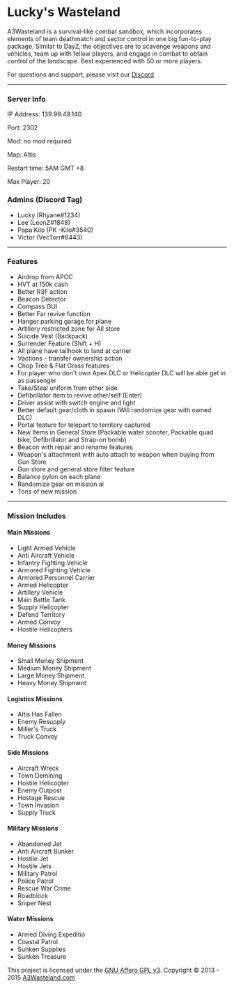 # Lucky's Wasteland

A3Wasteland is a survival-like combat sandbox, which incorporates elements of team deathmatch and sector control in one big fun-to-play package. Similar to DayZ, the objectives are to scavenge weapons and vehicles, team up with fellow players, and engage in combat to obtain control of the landscape. Best experienced with 50 or more players. 

For questions and support, please visit our [Discord](https://discord.gg/ByZcqZx)

---
### Server Info
IP Address: 139.99.49.140

Port: 2302

Mod: no mod required

Map: Altis

Restart time: 5AM GMT +8

Max Player: 20

### Admins (Discord Tag)
* Lucky (Rhyane#1234)
* Lee (LeonZ#1848)
* Papa Kilo (PK -Kilo#3540)
* Victor (VecTorr#8443)

---
### Features
* Airdrop from APOC
* HVT at 150k cash
* Better R3F action
* Beacon Detector
* Compass GUI
* Better Far revive function
* Hanger parking garage for plane
* Artillery restricted zone for All store
* Suicide Vest (Backpack)
* Surrender Feature (Shift + H)
* All plane have tailhook to land at carrier 
* Vactions - transfer ownership action
* Chop Tree & Flat Grass features
* For player who don't own Apex DLC or Helicopter DLC will be able get in as passenger
* Take/Steal uniform from other side
* Defibrillator item to revive other/self (Enter)
* Driver assist with switch engine and light
* Better default gear/cloth in spawn (Will randomize gear with owned DLC)
* Portal feature for teleport to territory captured
* New Items in General Store (Packable water scooter, Packable quad bike, Defibrillator and Strap-on bomb)
* Beacon with repair and rename features
* Weapon's attachment with auto attach to weapon when buying from Gun Store
* Gun store and general store filter feature
* Balance pylon on each plane
* Randomize gear on mission ai
* Tons of new mission


---
### Mission Includes
#### Main Missions
* Light Armed Vehicle
* Anti Aircraft Vehicle
* Infantry Fighting Vehicle
* Armored Fighting Vehicle
* Armored Personnel Carrier
* Armed Helicopter
* Artillery Vehicle
* Main Battle Tank
* Supply Helicopter
* Defend Territory
* Armed Convoy
* Hostile Helicopters

#### Money Missions
* Small Money Shipment
* Medium Money Shipment
* Large Money Shipment
* Heavy Money Shipment

#### Logistics Missions
* Altis Has Fallen
* Enemy Resupply
* Miller's Truck
* Truck Convoy

#### Side Missions
* Aircraft Wreck
* Town Demining
* Hostile Helicopter
* Enemy Outpost
* Hostage Rescue
* Town Invasion
* Supply Truck

#### Military Missions
* Abandoned Jet
* Anti Aircraft Bunker
* Hostile Jet
* Hostile Jets
* Military Patrol
* Police Patrol
* Rescue War Crime
* Roadblock
* Sniper Nest

#### Water Missions
* Armed Diving Expeditio
* Coastal Patrol
* Sunken Supplies
* Sunken Treasure

This project is licensed under the [GNU Affero GPL v3](http://tldrlegal.com/l/agpl3). Copyright © 2013 - 2015 [A3Wasteland.com](http://a3wasteland.com/)
